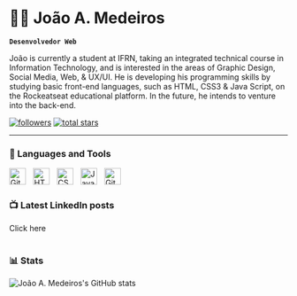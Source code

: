 # 🏄‍♂️ João A. Medeiros 

**`Desenvolvedor Web`**

João is currently a student at IFRN, taking an integrated technical course in Information Technology, and is interested in the areas of Graphic Design, Social Media, Web, & UX/UI. He is developing his programming skills by studying basic front-end languages, such as HTML, CSS3 & Java Script, on the Rockeatseat educational platform. In the future, he intends to venture into the back-end.

   <p align="left">
      <a href="https://github.com/joaaopedromedeiros?tab=followers">
         <img alt="followers" title="Follow me on Github" src="https://custom-icon-badges.demolab.com/github/followers/joaaopedromedeiros?color=236ad3&labelColor=1155ba&style=for-the-badge&logo=person-add&label=Follow&logoColor=white"/></a>
      <a href="https://github.com/joaaopedromedeiros?tab=repositories&sort=stargazers">
         <img alt="total stars" title="Total stars on GitHub" src="https://custom-icon-badges.demolab.com/github/stars/joaaopedromedeiros?color=55960c&style=for-the-badge&labelColor=488207&logo=star"/></a>
   </p>

---

### 🧰 Languages and Tools




<img align="left" alt="Git" width="30px" style="padding-right:10px;" src="https://cdn.jsdelivr.net/gh/devicons/devicon/icons/git/git-original.svg" />
<img align="left" alt="HTML" width="30px" style="padding-right:10px;" src="https://cdn.jsdelivr.net/gh/devicons/devicon/icons/html5/html5-plain.svg" />
<img align="left" alt="CSS" width="30px" style="padding-right:10px;" src="https://cdn.jsdelivr.net/gh/devicons/devicon/icons/css3/css3-plain.svg" />
<img align="left" alt="JavaScript" width="30px" style="padding-right:10px;" src="https://cdn.jsdelivr.net/gh/devicons/devicon/icons/javascript/javascript-plain.svg" />
<img align="left" alt="GitHub" width="30px" style="padding-right:10px;" src="https://cdn.jsdelivr.net/gh/devicons/devicon/icons/github/github-original.svg" />
<br />

#

### 📺 Latest LinkedIn posts
<a style="text-decoration: none; " href="https://www.linkedin.com/in/jo%C3%A3oamedeiros/">Click here</a>

#

### 📊 Stats

![João A. Medeiros's GitHub stats](https://github-readme-stats.vercel.app/api?username=joaaopedromedeiros&show_icons=true&theme=transparent)

<!-- ![GitHub Streak](https://streak-stats.demolab.com?user=ForrestKnight&theme=gruvbox&border_radius=4.5) -->

#
<!--
<details>
 <summary><h3>👨‍💻Mais sobre João! </h3></summary>
   Founder of the educational project, RepertorioVestibulando, which aims to provide quality education to all young people in Brazil! He's also founder of the educational project, IFocus, which aims to provide quality education to all young people in Brazil! Creator of digital content on Instagram, in the study niche! There he shows his study routine, tips, techniques and helps students with questions!
   
To check out his professional portfolio, in the design area, visit his Instagram page, joaomedeiros.web.
Find out more about RepertórioVestibulando, one of his projects, on Instagram by searching for repertoriovestibulando.
You can also check out his academic profile, on instagram joaaopedro.medeiros

🖥 Software Skills | Figma, Illustrator, Photoshop, Visual Studio, Wordpress, Canva, Cap Cut
📊 Time & Team Management | Notion, Miro, Excel, Word, Canva, trello, discord, Google Meet & zoom.
-->
[website]: https://www.instagram.com/joaomedeiros.web/
